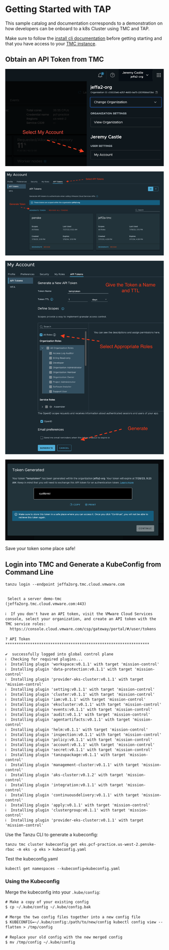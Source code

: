 # Getting Started with TAP

This sample catalog and documentation corresponds to a demonstration on how developers can be onboard to a k8s Cluster using TMC and TAP. 

Make sure to follow the [install cli documentation](install-cli.md) before getting starting and that you have access to your [TMC instance](https://jeffa2org.tmc.cloud.vmware.com/).

## Obtain an API Token from TMC

![yelb-ui](images/myaccount.png)

![yelb-ui](images/myaccount-api-token.png)

![yelb-ui](images/myaccount-generate-token.png)

![yelb-ui](images/myaccount-save-token.png)

Save your token some place safe!

## Login into TMC and Generate a KubeConfig from Command Line

```
tanzu login --endpoint jeffa2org.tmc.cloud.vmware.com
```

```

 Select a server demo-tmc          (jeffa2org.tmc.cloud.vmware.com:443)

ℹ  If you don't have an API token, visit the VMware Cloud Services console, select your organization, and create an API token with the TMC service roles:
  https://console.cloud.vmware.com/csp/gateway/portal/#/user/tokens

? API Token ****************************************************************

✔  successfully logged into global control plane
ℹ  Checking for required plugins...
ℹ  Installing plugin 'workspace:v0.1.1' with target 'mission-control'
ℹ  Installing plugin 'data-protection:v0.1.1' with target 'mission-control'
ℹ  Installing plugin 'provider-aks-cluster:v0.1.1' with target 'mission-control'
ℹ  Installing plugin 'setting:v0.1.1' with target 'mission-control'
ℹ  Installing plugin 'cluster:v0.1.1' with target 'mission-control'
ℹ  Installing plugin 'iam:v0.1.1' with target 'mission-control'
ℹ  Installing plugin 'ekscluster:v0.1.1' with target 'mission-control'
ℹ  Installing plugin 'events:v0.1.1' with target 'mission-control'
ℹ  Installing plugin 'audit:v0.1.1' with target 'mission-control'
ℹ  Installing plugin 'agentartifacts:v0.1.1' with target 'mission-control'
ℹ  Installing plugin 'helm:v0.1.1' with target 'mission-control'
ℹ  Installing plugin 'inspection:v0.1.1' with target 'mission-control'
ℹ  Installing plugin 'policy:v0.1.1' with target 'mission-control'
ℹ  Installing plugin 'account:v0.1.1' with target 'mission-control'
ℹ  Installing plugin 'secret:v0.1.1' with target 'mission-control'
ℹ  Installing plugin 'tanzupackage:v0.1.1' with target 'mission-control'
ℹ  Installing plugin 'management-cluster:v0.1.1' with target 'mission-control'
ℹ  Installing plugin 'aks-cluster:v0.1.2' with target 'mission-control'
ℹ  Installing plugin 'integration:v0.1.1' with target 'mission-control'
ℹ  Installing plugin 'continuousdelivery:v0.1.1' with target 'mission-control'
ℹ  Installing plugin 'apply:v0.1.1' with target 'mission-control'
ℹ  Installing plugin 'clustergroup:v0.1.1' with target 'mission-control'
ℹ  Installing plugin 'provider-eks-cluster:v0.1.1' with target 'mission-control'

```

Use the Tanzu CLI to generate a kubeconfig:

```
tanzu tmc cluster kubeconfig get eks.pcf-practice.us-west-2.penske-rbac -m eks -p eks > kubeconfig.yaml

```

Test the kubeconfig.yaml 

```
kubectl get namespaces --kubeconfig=kubeconfig.yaml 

```

### Using the Kubeconfig

Merge the kubeconfig into your `.kube/config`:

```
# Make a copy of your existing config 
$ cp ~/.kube/config ~/.kube/config.bak 

# Merge the two config files together into a new config file 
$ KUBECONFIG=~/.kube/config:/path/to/new/config kubectl config view --flatten > /tmp/config 

# Replace your old config with the new merged config 
$ mv /tmp/config ~/.kube/config 

```
